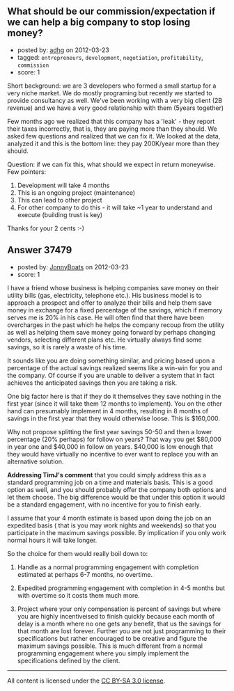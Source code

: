 ## What should be our commission/expectation if we can help a big company to stop losing money?

- posted by: [adhg](https://stackexchange.com/users/-1/13734-adhg) on 2012-03-23
- tagged: `entrepreneurs`, `development`, `negotiation`, `profitability`, `commission`
- score: 1

Short background: we are 3 developers who formed a small startup for a very niche market. We do mostly programing but recently we started to provide consultancy as well. We've been working with a very big client (2B revenue) and we have a very good relationship with them (5years together) 

Few months ago we realized that this company has a 'leak' - they report their taxes incorrectly, that is, they are paying more than they should. We asked few questions and realized that we can fix it. We looked at the data, analyzed it and this is the bottom line: they pay 200K/year more than they should.

Question: if we can fix this, what should we expect in return moneywise.
Few pointers:

1. Development will take 4 months 
2. This is an ongoing project (maintenance)
3. This can lead to other project
4. For other company to do this - it will take ~1 year to understand and execute (building trust is key)

Thanks for your 2 cents :-)




## Answer 37479

- posted by: [JonnyBoats](https://stackexchange.com/users/-1/3100-jonnyboats) on 2012-03-23
- score: 1

I have a friend whose business is helping companies save money on their utility bills (gas, electricity, telephone etc.). His business model is to approach a prospect and offer to analyze their bills and help them save money in exchange for a fixed percentage of the savings, which if memory serves me is 20% in his case. He will often find that there have been overcharges in the past which he helps the company recoup from the utility as well as helping them save money going forward by perhaps changing vendors, selecting different plans etc. He virtually always find some savings, so it is rarely a waste of his time.

It sounds like you are doing something similar, and pricing based upon a percentage of the actual savings realized seems like a win-win for you and the company. Of course if you are unable to deliver a system that in fact achieves the anticipated savings then you are taking a risk.

One big factor here is that if they do it themselves they save nothing in the first year (since it will take them 12 months to implement). You on the other hand can presumably implement in 4 months, resulting in 8 months of savings in the first year that they would otherwise loose. This is $160,000. 

Why not propose splitting the first year savings 50-50 and then a lower percentage (20% perhaps) for follow on years? That way you get $80,000 in year one and $40,000 in follow on years. $40,000 is low enough that they would have virtually no incentive to ever want to replace you with an alternative solution.

**Addressing TimJ's comment** that you could simply address this as a standard programming job on a time and materials basis. This is a good option as well, and you should probably offer the company both options and let them choose. The big difference would be that under this option it would be a standard engagement, with no incentive for you to finish early.

I assume that your 4 month estimate is based upon doing the job on an expedited basis ( that is you may work nights and weekends) so that you participate in the maximum savings possible. By implication if you only work normal hours it will take longer.

So the choice for them would really boil down to:

1) Handle as a normal programming engagement with completion estimated at perhaps 6-7 months, no overtime.

2) Expedited programming engagement with completion in 4-5 months but with overtime so it costs them much more.

3) Project where your only compensation is percent of savings but where you are highly incentiveised to finish quickly because each month of delay is a month where no one gets any benefit, that us the savings for that month are lost forever. Further you are not just programming to their specifications but rather encouraged to be creative and figure the maximum savings possible. This is much different from a normal programming engagement where you simply implement the specifications defined by the client.



---

All content is licensed under the [CC BY-SA 3.0 license](https://creativecommons.org/licenses/by-sa/3.0/).
